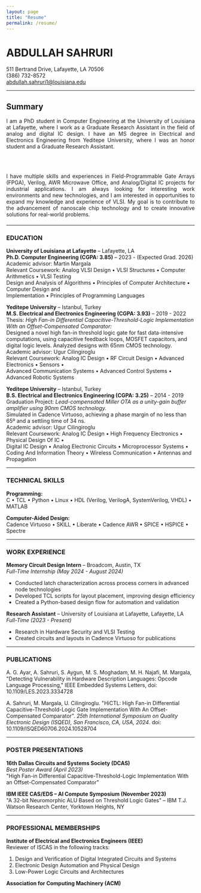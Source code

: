 ```yaml
---
layout: page
title: "Resume"
permalink: /resume/
---
```


# ABDULLAH SAHRURI  
511 Bertrand Drive, Lafayette, LA 70506  
(386) 732-8572  
abdullah.sahruri1@louisiana.edu  

---

## Summary
<div style="text-align: justify; margin-bottom: 20px;">
  I am a PhD student in Computer Engineering at the University of Louisiana at Lafayette, where I work as a Graduate Research Assistant in the field of analog and digital IC design. I have an MS degree in Electrical and Electronics Engineering from Yeditepe University, where I was an honor student and a Graduate Research Assistant.
  
  <br><br>
  
  I have multiple skills and experiences in Field-Programmable Gate Arrays (FPGA), Verilog, AWR Microwave Office, and Analog/Digital IC projects for industrial applications. I am always looking for interesting work environments and new technologies, and I am interested in opportunities to expand my knowledge and experience of VLSI. My goal is to contribute to the advancement of nanoscale chip technology and to create innovative solutions for real-world problems.
</div>

---

### EDUCATION  

**University of Louisiana at Lafayette** – Lafayette, LA  
**Ph.D. Computer Engineering (CGPA: 3.85)** – 2023 - (Expected Grad. 2026)  
Academic advisor: Martin Margala  
Relevant Coursework: Analog VLSI Design • VLSI Structures • Computer Arithmetics • VLSI Testing  
Design and Analysis of Algorithms • Principles of Computer Architecture • Computer Design and  
Implementation • Principles of Programming Languages  

**Yeditepe University** – Istanbul, Turkey  
**M.S. Electrical and Electronics Engineering (CGPA: 3.93)** – 2019 - 2022  
Thesis: *High Fan-in Differential Capacitive-Threshold-Logic Implementation With an Offset-Compensated Comparator:*  
Designed a novel high fan-in threshold logic gate for fast data-intensive computations, using capacitive feedback loops, MOSFET capacitors, and digital logic levels. Analyzed designs with 65nm CMOS technology.  
Academic advisor: Ugur Cilingiroglu  
Relevant Coursework: Analog IC Design • RF Circuit Design • Advanced Electronics • Sensors •  
Advanced Communication Systems • Advanced Control Systems • Advanced Robotic Systems  

**Yeditepe University** – Istanbul, Turkey  
**B.S. Electrical and Electronics Engineering (CGPA: 3.25)** – 2014 - 2019  
Graduation Project: *Lead-compensated Miller OTA as a unity-gain buffer amplifier using 90nm CMOS technology.*  
Simulated in Cadence Virtuoso, achieving a phase margin of no less than 65º and a settling time of 34 ns.  
Academic advisor: Ugur Cilingiroglu  
Relevant Coursework: Analog IC Design • High Frequency Electronics • Physical Design Of IC •  
Digital IC Design • Analog Electronic Circuits • Microprocessor Systems • Coding And Information Theory • Wireless Communication • Antennas and Propagation  

---

### TECHNICAL SKILLS  

**Programming:**  
C • TCL • Python • Linux • HDL (Verilog, VerilogA, SystemVerilog, VHDL) • MATLAB  

**Computer-Aided Design:**  
Cadence Virtuoso • SKILL • Liberate • Cadence AWR • SPICE • HSPICE • Spectre  

---

### WORK EXPERIENCE  

**Memory Circuit Design Intern** – Broadcom, Austin, TX  
*Full-Time Internship (May 2024 - August 2024)*  
- Conducted latch characterization across process corners in advanced node technologies  
- Developed TCL scripts for layout placement, improving design efficiency  
- Created a Python-based design flow for automation and validation  

**Research Assistant** – University of Louisiana at Lafayette, Lafayette, LA  
*Full-Time (2023 - Present)*  
- Research in Hardware Security and VLSI Testing  
- Created circuits and layouts in Cadence Virtuoso for publications  

---

### PUBLICATIONS  

A. G. Ayar, A. Sahruri, S. Aygun, M. S. Moghadam, M. H. Najafi, M. Margala, "Detecting Vulnerability in Hardware Description Languages: Opcode Language Processing," IEEE Embedded Systems Letters, doi: 10.1109/LES.2023.3334728  

A. Sahruri, M. Margala, U. Cilingiroglu. "HiCTL: High Fan-in Differential Capacitive-Threshold-Logic Gate Implementation With An Offset-Compensated Comparator". *25th International Symposium on Quality Electronic Design (ISQED), San Francisco, CA, USA, 2024*. doi: 10.1109/ISQED60706.2024.10528704  

---

### POSTER PRESENTATIONS  

**16th Dallas Circuits and Systems Society (DCAS)**  
*Best Poster Award (April 2023)*  
"High Fan-in Differential Capacitive-Threshold-Logic Implementation With an Offset-Compensated Comparator"  

**IBM IEEE CAS/EDS – AI Compute Symposium (November 2023)**  
"A 32-bit Neuromorphic ALU Based on Threshold Logic Gates" – IBM T.J. Watson Research Center, Yorktown Heights, NY  

---

### PROFESSIONAL MEMBERSHIPS  

**Institute of Electrical and Electronics Engineers (IEEE)**  
Reviewer of ISCAS in the following tracks:  
1. Design and Verification of Digital Integrated Circuits and Systems  
2. Electronic Design Automation and Physical Design  
3. Low-Power Logic Circuits and Architectures  

**Association for Computing Machinery (ACM)**

